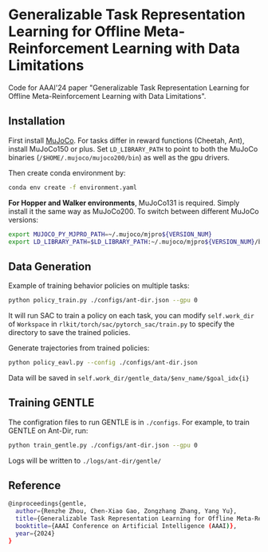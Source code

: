 # Generalizable Task Representation Learning for Offline Meta-Reinforcement Learning with Data Limitations
Code for AAAI'24 paper "Generalizable Task Representation Learning for Offline Meta-Reinforcement Learning with Data Limitations".

## Installation

First install [MuJoCo](https://www.roboti.us/index.html). For tasks differ in reward functions (Cheetah, Ant), install MuJoCo150 or plus. Set `LD_LIBRARY_PATH` to point to both the MuJoCo binaries (`/$HOME/.mujoco/mujoco200/bin`) as well as the gpu drivers.

Then create conda environment by:

```bash
conda env create -f environment.yaml
```

**For Hopper and Walker environments**, MuJoCo131 is required. Simply install it the same way as MuJoCo200. To switch between different MuJoCo versions:

```bash
export MUJOCO_PY_MJPRO_PATH=~/.mujoco/mjpro${VERSION_NUM}
export LD_LIBRARY_PATH=$LD_LIBRARY_PATH:~/.mujoco/mjpro${VERSION_NUM}/bin
```

## Data Generation

Example of training behavior policies on multiple tasks:

```bash
python policy_train.py ./configs/ant-dir.json --gpu 0
```

It will run SAC to train a policy on each task, you can modify `self.work_dir` of `Workspace` in `rlkit/torch/sac/pytorch_sac/train.py` to specify the directory to save the trained policies.

Generate trajectories from trained policies:

```bash
python policy_eavl.py --config ./configs/ant-dir.json
```

Data will be saved in `self.work_dir/gentle_data/$env_name/$goal_idx{i}`

## Training GENTLE 

The configration files to run GENTLE is in `./configs`. For example, to train GENTLE on Ant-Dir, run:

```bash
python train_gentle.py ./configs/ant-dir.json --gpu 0
```

Logs will be written to `./logs/ant-dir/gentle/`

## Reference

```bash
@inproceedings{gentle,
  author={Renzhe Zhou, Chen-Xiao Gao, Zongzhang Zhang, Yang Yu},
  title={Generalizable Task Representation Learning for Offline Meta-Reinforcement Learning with Data Limitations},
  booktitle={AAAI Conference on Artificial Intelligence (AAAI)},
  year={2024}
}
```

